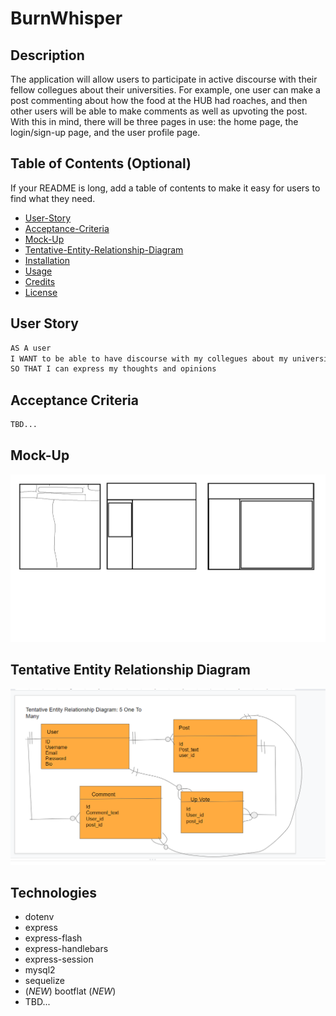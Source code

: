 # BurnWhisper

## Description

The application will allow users to participate in active discourse with their fellow collegues about their universities. For example, one user can make a post commenting about how the food at the HUB had roaches, and then other users will be able to make comments as well as upvoting the post. With this in mind, there will be three pages in use: the home page, the login/sign-up page, and the user profile page. 

## Table of Contents (Optional)

If your README is long, add a table of contents to make it easy for users to find what they need.

- [User-Story](#user-story)
- [Acceptance-Criteria](#acceptance-criteria)
- [Mock-Up](#mock-up)
- [Tentative-Entity-Relationship-Diagram](#tentative-entity-relationship-diagram)
- [Installation](#installation)
- [Usage](#usage)
- [Credits](#credits)
- [License](#license) 

## User Story
```md
AS A user
I WANT to be able to have discourse with my collegues about my university or school
SO THAT I can express my thoughts and opinions
```

## Acceptance Criteria
```md
TBD...
```

## Mock-Up
<img src = "./assets/mockup.png" >

## Tentative Entity Relationship Diagram
<img src = "./assets/Screenshot_16.png">

## Technologies
- dotenv
- express
- express-flash
- express-handlebars
- express-session
- mysql2
- sequelize
- (*NEW*) bootflat (*NEW*)
- TBD...

